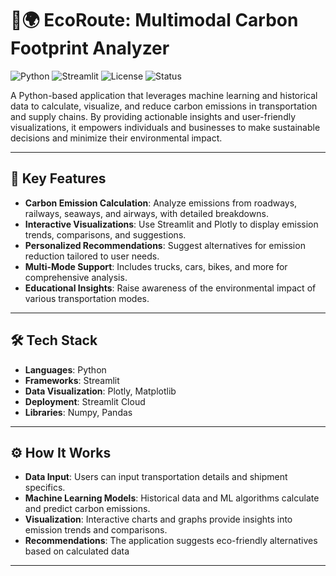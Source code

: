 # 🚛🌍 EcoRoute: Multimodal Carbon Footprint Analyzer

![Python](https://img.shields.io/badge/Python-3.8%2B-blue)
![Streamlit](https://img.shields.io/badge/Streamlit-Framework-brightgreen)
![License](https://img.shields.io/badge/License-MIT-green)
![Status](https://img.shields.io/badge/Status-In%20Development-orange)

A Python-based application that leverages machine learning and historical data to calculate, visualize, and reduce carbon emissions in transportation and supply chains. By providing actionable insights and user-friendly visualizations, it empowers individuals and businesses to make sustainable decisions and minimize their environmental impact.

---

## 🌟 Key Features
- **Carbon Emission Calculation**: Analyze emissions from roadways, railways, seaways, and airways, with detailed breakdowns.
- **Interactive Visualizations**: Use Streamlit and Plotly to display emission trends, comparisons, and suggestions.
- **Personalized Recommendations**: Suggest alternatives for emission reduction tailored to user needs.
- **Multi-Mode Support**: Includes trucks, cars, bikes, and more for comprehensive analysis.
- **Educational Insights**: Raise awareness of the environmental impact of various transportation modes.

---

## 🛠️ Tech Stack
- **Languages**: Python
- **Frameworks**: Streamlit
- **Data Visualization**: Plotly, Matplotlib
- **Deployment**: Streamlit Cloud
- **Libraries**: Numpy, Pandas

---

## ⚙️ How It Works
- **Data Input**: Users can input transportation details and shipment specifics.
- **Machine Learning Models**: Historical data and ML algorithms calculate and predict carbon emissions.
- **Visualization**: Interactive charts and graphs provide insights into emission trends and comparisons.
- **Recommendations**: The application suggests eco-friendly alternatives based on calculated data

---
